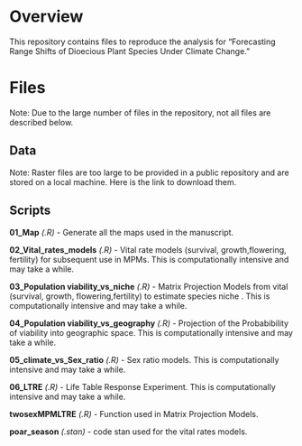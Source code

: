 # Overview
This repository contains files to reproduce the analysis for “Forecasting Range Shifts of Dioecious Plant Species Under Climate Change.”
# Files
Note: Due to the large number of files in the repository, not all files are described below.
## Data
Note: Raster files are too large to be provided in a public repository and are stored on a local machine. Here is the link to download them.
## Scripts 
**01_Map** *(.R)* - Generate all the maps used in the manuscript.

**02_Vital_rates_models** *(.R)* - Vital rate models (survival, growth,flowering, fertility) for subsequent use in MPMs. This is computationally intensive and may take a while.

**03_Population viability_vs_niche** *(.R)* - Matrix Projection Models from vital (survival, growth, flowering,fertility) to estimate species niche . This is computationally intensive and may take a while.

**04_Population viability_vs_geography** *(.R)* - Projection of the Probabibility of viability into geographic space. This is computationally intensive and may take a while.

**05_climate_vs_Sex_ratio** *(.R)* - Sex ratio models. This is computationally intensive and may take a while.

**06_LTRE** *(.R)* - Life Table Response Experiment. This is computationally intensive and may take a while.

**twosexMPMLTRE** *(.R)* - Function used in Matrix Projection Models.

**poar_season** *(.stan)* - code stan used for the vital rates models.
